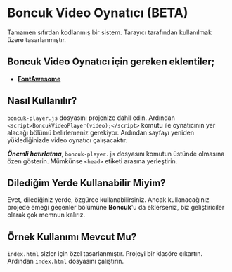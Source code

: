 # Boncuk Video Oynatıcı (BETA)
Tamamen sıfırdan kodlanmış bir sistem. Tarayıcı tarafından kullanılmak üzere tasarlanmıştır.

## Boncuk Video Oynatıcı için gereken eklentiler;
* **[FontAwesome](https://fontawesome.com/)**

## Nasıl Kullanılır?
`boncuk-player.js` dosyasını projenize dahil edin. Ardından `<script>BoncukVideoPlayer(video);</script>` komutu ile oynatıcının yer alacağı bölümü belirlemeniz gerekiyor. Ardından sayfayı yeniden yüklediğinizde video oynatıcı çalışacaktır.

***Önemli hatırlatma***, `boncuk-player.js` dosyasını komutun üstünde olmasına özen gösterin. Mümkünse `<head>` etiketi arasına yerleştirin.

## Dilediğim Yerde Kullanabilir Miyim?
Evet, dilediğiniz yerde, özgürce kullanabilirsiniz. Ancak kullanacağınız projede emeği geçenler bölümüne **Boncuk**'u da eklerseniz, biz geliştiriciler olarak çok memnun kalırız.

## Örnek Kullanımı Mevcut Mu?
`index.html` sizler için özel tasarlanmıştır. Projeyi bir klasöre çıkartın. Ardından `index.html` dosyasını çalıştırın.